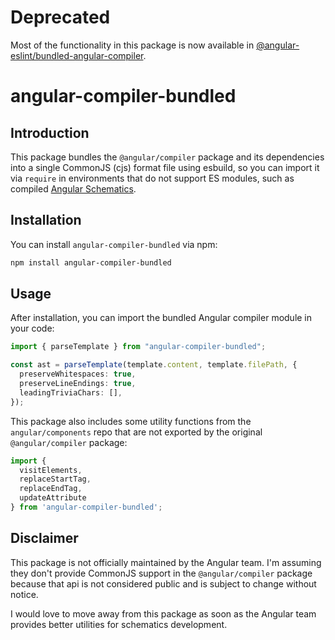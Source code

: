 # Deprecated

Most of the functionality in this package is now available in [@angular-eslint/bundled-angular-compiler](https://www.npmjs.com/package/@angular-eslint/bundled-angular-compiler).

# angular-compiler-bundled

## Introduction

This package bundles the `@angular/compiler` package and its dependencies into a single CommonJS (cjs) format file using esbuild, so you can import it via `require` in environments that do not support ES modules, such as compiled [Angular Schematics](https://angular.io/guide/schematics).

## Installation

You can install `angular-compiler-bundled` via npm:

```bash
npm install angular-compiler-bundled
```

## Usage

After installation, you can import the bundled Angular compiler module in your code:

```typescript
import { parseTemplate } from "angular-compiler-bundled";

const ast = parseTemplate(template.content, template.filePath, {
  preserveWhitespaces: true,
  preserveLineEndings: true,
  leadingTriviaChars: [],
});
```

This package also includes some utility functions from the `angular/components` repo that are not exported by the original `@angular/compiler` package:

```typescript
import {
  visitElements,
  replaceStartTag,
  replaceEndTag,
  updateAttribute
} from 'angular-compiler-bundled';
```

## Disclaimer

This package is not officially maintained by the Angular team. I'm assuming they don't provide CommonJS support in the `@angular/compiler` package because that api is not considered public and is subject to change without notice.

I would love to move away from this package as soon as the Angular team provides better utilities for schematics development.
